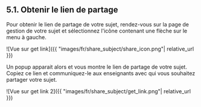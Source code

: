 ## 5.1. Obtenir le lien de partage

Pour obtenir le lien de partage de votre sujet, rendez-vous sur la page de gestion de votre sujet et sélectionnez l'icône contenant une flèche sur le menu à gauche.

![Vue sur get link]({{ "images/fr/share_subject/share_icon.png"| relative_url }})

Un popup apparait alors et vous montre le lien de partage de votre sujet. Copiez ce lien et communiquez-le aux enseignants avec qui vous souhaitez partager votre sujet.

![Vue sur get link 2]({{ "images/fr/share_subject/get_link.png"| relative_url }})
